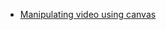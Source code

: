 - [Manipulating video using canvas](https://developer.mozilla.org/en-US/docs/Web/API/Canvas_API/Manipulating_video_using_canvas)
